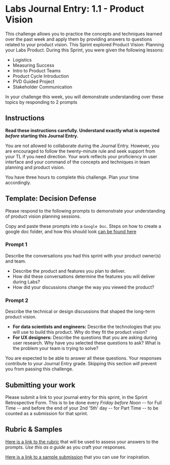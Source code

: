 # Labs Journal Entry: 1.1 - Product Vision

This challenge allows you to practice the concepts and techniques learned over the past week and apply them by providing answers to questions related to your product vision. This Sprint explored Product Vision: Planning your Labs Product. During this Sprint, you were given the following lessons:

- Logistics
- Measuring Success
- Intro to Product Teams
- Product Cycle Introduction
- PVD Guided Project
- Stakeholder Communication

In your challenge this week, you will demonstrate understanding over these topics by responding to 2 prompts

## Instructions

**Read these instructions carefully. Understand exactly what is expected _before_ starting this Journal Entry.**

You are not allowed to collaborate during the Journal Entry. However, you are encouraged to follow the twenty-minute rule and seek support from your TL if you need direction. Your work reflects your proficiency in user interface and your command of the concepts and techniques in team planning and product vision.

You have three hours to complete this challenge. Plan your time accordingly.

## Template: Decision Defense

Please respond to the following prompts to demonstrate your understanding of product vision planning sessions.

Copy and paste these prompts into a `Google Doc`. Steps on how to create a google doc folder, and how this should look [can be found here](https://www.notion.so/lambdaschool/Labs-Journal-Entry-Submission-Logistics-a6003eb8288b4fd1af0fb40a1a42d278)

### Prompt 1

Describe the conversations you had this sprint with your product owner(s) and team.

- Describe the product and features you plan to deliver.
- How did these conversations determine the features you will deliver during Labs?
- How did your discussions change the way you viewed the product?

### Prompt 2

Describe the technical or design discussions that shaped the long-term product vision.

- **For data scientists and engineers:** Describe the technologies that you will use to build this product. Why do they fit the product vision?
- **For UX designers:** Describe the questions that you are asking during user research. Why have you selected these questions to ask? What is the problem your team is trying to solve?

You are expected to be able to answer all these questions. Your responses contribute to your Journal Entry grade. Skipping this section _will_ prevent you from passing this challenge.

## Submitting your work

Please submit a link to your journal entry for this sprint, in the Sprint Retrospective Form. This is to be done every _Friday before Noon_ -- for Full Time -- and before the end of your 2nd '5th' day -- for Part Time -- to be counted as a submission for that sprint.

## Rubric & Samples

[Here is a link to the rubric](https://www.notion.so/lambdaschool/1-1-Rubric-Product-Vision-35451a1d7aa74ec799fa963f275e9a0c) that will be used to assess your answers to the prompts. _Use this as a guide_ as you craft your responses.

[Here is a link to a sample submission](https://www.notion.so/lambdaschool/1-1-Defense-Entry-Product-Vision-30074cc900dc401fa524443720d9d7c5) that you can use for inspiration.
